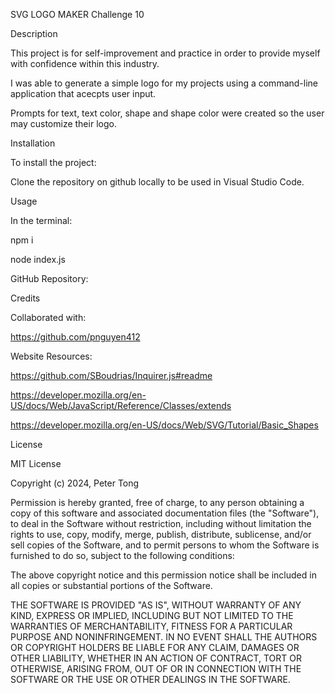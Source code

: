 SVG LOGO MAKER
Challenge 10

Description

This project is for self-improvement and practice in order to provide myself with confidence within this industry.

I was able to generate a simple logo for my projects using a command-line application that acecpts user input.

Prompts for text, text color, shape and shape color were created so the user may customize their logo.

Installation

To install the project:

Clone the repository on github locally to be used in Visual Studio Code.

Usage

In the terminal:

npm i

node index.js

GitHub Repository:



Credits

Collaborated with:

https://github.com/pnguyen412

Website Resources:

https://github.com/SBoudrias/Inquirer.js#readme

https://developer.mozilla.org/en-US/docs/Web/JavaScript/Reference/Classes/extends

https://developer.mozilla.org/en-US/docs/Web/SVG/Tutorial/Basic_Shapes

License

MIT License

Copyright (c) 2024, Peter Tong

Permission is hereby granted, free of charge, to any person obtaining a copy of this software and associated documentation files (the "Software"), to deal in the Software without restriction, including without limitation the rights to use, copy, modify, merge, publish, distribute, sublicense, and/or sell copies of the Software, and to permit persons to whom the Software is furnished to do so, subject to the following conditions:

The above copyright notice and this permission notice shall be included in all copies or substantial portions of the Software.

THE SOFTWARE IS PROVIDED "AS IS", WITHOUT WARRANTY OF ANY KIND, EXPRESS OR IMPLIED, INCLUDING BUT NOT LIMITED TO THE WARRANTIES OF MERCHANTABILITY, FITNESS FOR A PARTICULAR PURPOSE AND NONINFRINGEMENT. IN NO EVENT SHALL THE AUTHORS OR COPYRIGHT HOLDERS BE LIABLE FOR ANY CLAIM, DAMAGES OR OTHER LIABILITY, WHETHER IN AN ACTION OF CONTRACT, TORT OR OTHERWISE, ARISING FROM, OUT OF OR IN CONNECTION WITH THE SOFTWARE OR THE USE OR OTHER DEALINGS IN THE SOFTWARE.
